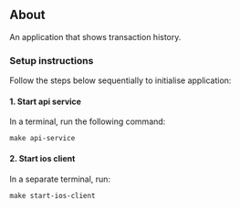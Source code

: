 ## About

An application that shows transaction history.

### Setup instructions

Follow the steps below sequentially to initialise application:

#### 1. Start api service

In a terminal, run the following command:

```
make api-service
```

#### 2. Start ios client

In a separate terminal, run:

```
make start-ios-client
```
